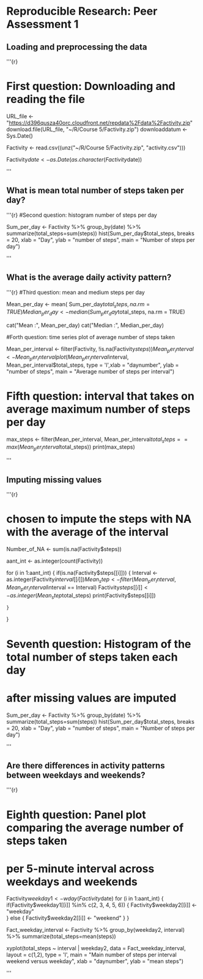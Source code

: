 # Reproducible Research: Peer Assessment 1


## Loading and preprocessing the data

'''{r}
# First question: Downloading and reading the file
URL_file <- "https://d396qusza40orc.cloudfront.net/repdata%2Fdata%2Factivity.zip"
download.file(URL_file, "~/R/Course 5/Factivity.zip")
downloaddatum <- Sys.Date()

Factivity <- read.csv((unz("~/R/Course 5/Factivity.zip", "activity.csv")))

Factivity$date <- as.Date(as.character(Factivity$date))

'''


## What is mean total number of steps taken per day?

'''{r}
#Second question: histogram number of steps per day

Sum_per_day <- Factivity %>% group_by(date) %>% summarize(total_steps=sum(steps))
hist(Sum_per_day$total_steps, breaks = 20,  xlab = "Day", ylab = "number of steps", main = "Number of steps per day")

'''

## What is the average daily activity pattern?

'''{r}
#Third question: mean and medium steps per day

Mean_per_day   <- mean( Sum_per_day$total_steps, na.rm = TRUE)
Median_per_day <- median(Sum_per_day$total_steps, na.rm = TRUE)

cat("Mean   :", Mean_per_day)
cat("Median :", Median_per_day)


#Forth question: time series plot of average number of steps taken

Mean_per_interval <- filter(Factivity, !is.na(Factivity$steps))
Mean_per_interval <- Mean_per_interval %>% group_by(interval) %>% summarize(total_steps=mean(steps))
plot(Mean_per_interval$interval, Mean_per_interval$total_steps, type = 'l',xlab = "daynumber", ylab = "number of steps", main = "Average number of steps per interval")

# Fifth question: interval that takes on average maximum number of steps per day
max_steps <- filter(Mean_per_interval, Mean_per_interval$total_steps == max(Mean_per_interval$total_steps))
print(max_steps)



'''

## Imputing missing values

'''{r}

# chosen to impute the steps with NA with the average of the interval 

Number_of_NA <- sum(is.na(Factivity$steps))

aant_int <- as.integer(count(Factivity))

for (i in 1:aant_int) {
    if(is.na(Factivity$steps[[i]])) {
        Interval <- as.integer(Factivity$interval[[i]])
        Mean_step <- filter(Mean_per_interval, Mean_per_interval$interval == Interval)
        Factivity$steps[[i]] <- as.integer(Mean_step$total_steps)
        print(Factivity$steps[[i]])    

    } 
}

# Seventh question: Histogram of the total number of steps taken each day 
# after missing values are imputed

Sum_per_day <- Factivity %>% group_by(date) %>% summarize(total_steps=sum(steps))
hist(Sum_per_day$total_steps, breaks = 20,  xlab = "Day", ylab = "number of steps", main = "Number of steps per day")

'''

## Are there differences in activity patterns between weekdays and weekends?

'''{r}
# Eighth question: Panel plot comparing the average number of steps taken
# per 5-minute interval across weekdays and weekends

Factivity$weekday1 <- wday(Factivity$date)
for (i in 1:aant_int) {
        if(Factivity$weekday1[[i]] %in% c(2, 3, 4, 5, 6)) {
                Factivity$weekday2[[i]] <- "weekday"    
        } else {
                 Factivity$weekday2[[i]] <- "weekend"
         }
}

Fact_weekday_interval <- Factivity %>% group_by(weekday2, interval) %>% summarize(total_steps=mean(steps))

xyplot(total_steps ~ interval | weekday2, 
       data = Fact_weekday_interval, 
       layout = c(1,2), 
       type = 'l', 
       main = "Main number of steps per interval weekend versus weekday",
       xlab = "daynumber", 
       ylab = "mean steps")



'''
